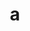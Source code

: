 ---
layout: cake
title:  a
type: cake
comic: cake_43.png
name: Magic
hovertext: heh heh
next: 44
prev: 42
---